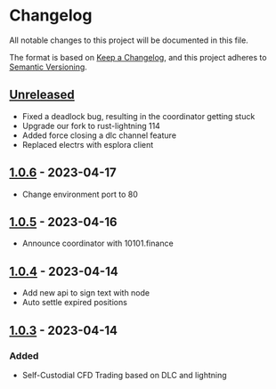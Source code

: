 # Changelog

All notable changes to this project will be documented in this file.

The format is based on [Keep a Changelog](https://keepachangelog.com/en/1.0.0/),
and this project adheres to [Semantic Versioning](https://semver.org/spec/v2.0.0.html).

## [Unreleased]

- Fixed a deadlock bug, resulting in the coordinator getting stuck
- Upgrade our fork to rust-lightning 114
- Added force closing a dlc channel feature
- Replaced electrs with esplora client

## [1.0.6] - 2023-04-17

- Change environment port to 80

## [1.0.5] - 2023-04-16

- Announce coordinator with 10101.finance

## [1.0.4] - 2023-04-14

- Add new api to sign text with node
- Auto settle expired positions

## [1.0.3] - 2023-04-14

### Added

- Self-Custodial CFD Trading based on DLC and lightning

[Unreleased]: https://github.com/get10101/10101/compare/1.0.18...HEAD
[1.0.18]: https://github.com/get10101/10101/compare/1.0.17...1.0.18
[1.0.17]: https://github.com/get10101/10101/compare/1.0.16...1.0.17
[1.0.16]: https://github.com/get10101/10101/compare/1.0.15...1.0.16
[1.0.15]: https://github.com/get10101/10101/compare/1.0.14...1.0.15
[1.0.14]: https://github.com/get10101/10101/compare/1.0.13...1.0.14
[1.0.13]: https://github.com/get10101/10101/compare/1.0.12...1.0.13
[1.0.12]: https://github.com/get10101/10101/compare/1.0.11...1.0.12
[1.0.11]: https://github.com/get10101/10101/compare/1.0.10...1.0.11
[1.0.10]: https://github.com/get10101/10101/compare/1.0.9...1.0.10
[1.0.9]: https://github.com/get10101/10101/compare/1.0.8...1.0.9
[1.0.8]: https://github.com/get10101/10101/compare/1.0.7...1.0.8
[1.0.7]: https://github.com/get10101/10101/compare/1.0.6...1.0.7
[1.0.6]: https://github.com/get10101/10101/compare/1.0.5...1.0.6
[1.0.5]: https://github.com/get10101/10101/compare/1.0.4...1.0.5
[1.0.4]: https://github.com/get10101/10101/compare/1.0.3...1.0.4
[1.0.3]: https://github.com/get10101/10101/compare/565308aba0b835a571f9ad195d18f9627dace2be...1.0.3
